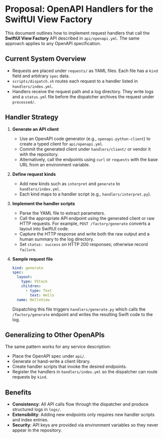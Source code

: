 # Proposal: OpenAPI Handlers for the SwiftUI View Factory

This document outlines how to implement request handlers that call the
**SwiftUI View Factory** API described in `api/openapi.yml`. The same approach
applies to any OpenAPI specification.

## Current System Overview

- Requests are placed under `requests/` as YAML files. Each file has a `kind`
  field and arbitrary `spec` data.
- `scripts/dispatch.sh` routes each request to a handler listed in
  `handlers/index.yml`.
- Handlers receive the request path and a log directory. They write logs and a
  `status.yml` file before the dispatcher archives the request under
  `processed/`.

## Handler Strategy

1. **Generate an API client**
   - Use an OpenAPI code generator (e.g., `openapi-python-client`) to create a
     typed client for `api/openapi.yml`.
   - Commit the generated client under `handlers/client/` or vendor it with the
     repository.
   - Alternatively, call the endpoints using `curl` or `requests` with the base
     URL from an environment variable.

2. **Define request kinds**
   - Add new kinds such as `interpret` and `generate` to `handlers/index.yml`.
   - Each kind maps to a handler script (e.g., `handlers/interpret.py`).

3. **Implement the handler scripts**
   - Parse the YAML file to extract parameters.
   - Call the appropriate API endpoint using the generated client or raw HTTP
     requests. For example, `POST /factory/generate` converts a layout into
     SwiftUI code.
   - Capture the HTTP response and write both the raw output and a human summary
     to the log directory.
   - Set `status: success` on HTTP 200 responses; otherwise record `failure`.

4. **Sample request file**

   ```yaml
   kind: generate
   spec:
     layout:
       type: VStack
       children:
         - type: Text
           text: Hello
     name: HelloView
   ```

   Dispatching this file triggers `handlers/generate.py` which calls the
   `/factory/generate` endpoint and writes the resulting Swift code to the log.

## Generalizing to Other OpenAPIs

The same pattern works for any service description:

- Place the OpenAPI spec under `api/`.
- Generate or hand-write a client library.
- Create handler scripts that invoke the desired endpoints.
- Register the handlers in `handlers/index.yml` so the dispatcher can route
  requests by `kind`.

## Benefits

- **Consistency**: All API calls flow through the dispatcher and produce
  structured logs in `logs/`.
- **Extensibility**: Adding new endpoints only requires new handler scripts and
  index entries.
- **Security**: API keys are provided via environment variables so they never
  appear in the repository.


